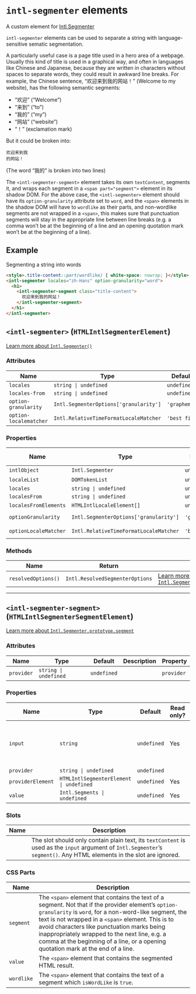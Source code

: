 # `intl-segmenter` elements

A custom element for [Intl.Segmenter](https://developer.mozilla.org/en-US/docs/Web/JavaScript/Reference/Global_Objects/Intl/Segmenter)

`intl-segmenter` elements can be used to separate a string with
language-sensitive sematic segmentation.

A particularly useful case is a page title used in a hero area of a webpage.
Usually this kind of title is used in a graphical way, and often in languages
like Chinese and Japanese, because they are written in characters without
spaces to separate words, they could result in awkward line breaks. For
example, the Chinese sentence, “欢迎来到我的网站！” (Welcome to my website), has
the following semantic segments:

+ “欢迎” (“Welcome”)
+ “来到” (“to”)
+ “我的” (“my”)
+ “网站” (“website”)
+ “！” (exclamation mark)

But it could be broken into:

```
欢迎来到我
的网站！
```
(The word “我的” is broken into two lines)

The `<intl-segmenter-segment>` element takes its own `textContent`, segments
it, and wraps each segment in a `<span part="segment">` element in its shadow
DOM. For the above case, the `<intl-segmenter>` element should have its
`option-granularity` attribute set to `word`, and the `<span>` elements in
the shadow DOM will have to `wordlike` as their parts, and non-wordlike
segments are not wrapped in a `<span>`, this makes sure that punctuation
segments will stay in the appropriate line between line breaks (e.g. a comma
won’t be at the beginning of a line and an opening quotation mark won’t be at
the beginning of a line).

## Example

Segmenting a string into words

```html
<style>.title-content::part(wordlike) { white-space: nowrap; }</style>
<intl-segmenter locales="zh-Hans" option-granularity="word">
  <h1>
    <intl-segmenter-segment class="title-content">
      欢迎来到我的网站！
    </intl-segmenter-segment>
  </h1>
</intl-segmenter>
```

## `<intl-segmenter>` (`HTMLIntlSegmenterElement`)

[Learn more about `Intl.Segmenter()`](http://developer.mozilla.org/en-US/docs/Web/JavaScript/Reference/Global_Objects/Intl/Segmenter/Segmenter)

### Attributes

| Name                   | Type                                   | Default      | Description | Property              |
| ---------------------- | -------------------------------------- | ------------ | ----------- | --------------------- |
| `locales`              | `string \| undefined`                  | `undefined`  |             | `locales`             |
| `locales-from`         | `string \| undefined`                  | `undefined`  |             | `localesFrom`         |
| `option-granularity`   | `Intl.SegmenterOptions['granularity']` | `'grapheme'` |             | `optionGranularity`   |
| `option-localematcher` | `Intl.RelativeTimeFormatLocaleMatcher` | `'best fit'` |             | `optionLocaleMatcher` |

### Properties

| Name                  | Type                                   | Default      | Read only? | Description | Attribute              |
| --------------------- | -------------------------------------- | ------------ | ---------- | ----------- | ---------------------- |
| `intlObject`          | `Intl.Segmenter`                       | `undefined`  | Yes        |             |                        |
| `localeList`          | `DOMTokenList`                         | `undefined`  | Yes        |             |                        |
| `locales`             | `string \| undefined`                  | `undefined`  |            |             | `locales`              |
| `localesFrom`         | `string \| undefined`                  | `undefined`  |            |             | `locales-from`         |
| `localesFromElements` | `HTMLIntlLocaleElement[]`              | `undefined`  | Yes        |             |                        |
| `optionGranularity`   | `Intl.SegmenterOptions['granularity']` | `'grapheme'` |            |             | `option-granularity`   |
| `optionLocaleMatcher` | `Intl.RelativeTimeFormatLocaleMatcher` | `'best fit'` |            |             | `option-localematcher` |

### Methods

| Name                | Return                          | Description                                                                                                                                                                     |
| ------------------- | ------------------------------- | ------------------------------------------------------------------------------------------------------------------------------------------------------------------------------- |
| `resolvedOptions()` | `Intl.ResolvedSegmenterOptions` | [Learn more about `Intl.Segmenter.prototype.resolvedOptions()`](http://developer.mozilla.org/en-US/docs/Web/JavaScript/Reference/Global_Objects/Intl/Segmenter/resolvedOptions) |

***

## `<intl-segmenter-segment>` (`HTMLIntlSegmenterSegmentElement`)

[Learn more about `Intl.Segmenter.prototype.segment`](http://developer.mozilla.org/en-US/docs/Web/JavaScript/Reference/Global_Objects/Intl/Segmenter/segment)

### Attributes

| Name       | Type                  | Default     | Description | Property   |
| ---------- | --------------------- | ----------- | ----------- | ---------- |
| `provider` | `string \| undefined` | `undefined` |             | `provider` |

### Properties

| Name              | Type                                    | Default     | Read only? | Description                                                                      | Attribute  |
| ----------------- | --------------------------------------- | ----------- | ---------- | -------------------------------------------------------------------------------- | ---------- |
| `input`           | `string`                                | `undefined` | Yes        | A read only reference to the `input` argument of `Intl.Segmenter`’s `segment()`. |            |
| `provider`        | `string \| undefined`                   | `undefined` |            |                                                                                  | `provider` |
| `providerElement` | `HTMLIntlSegmenterElement \| undefined` | `undefined` | Yes        |                                                                                  |            |
| `value`           | `Intl.Segments \| undefined`            | `undefined` | Yes        |                                                                                  |            |

### Slots

| Name | Description                                                                                                                                                              |
| ---- | ------------------------------------------------------------------------------------------------------------------------------------------------------------------------ |
|      | The slot should only contain plain text, its `textContent` is used as the `input` argument of `Intl.Segmenter`’s `segment()`. Any HTML elements in the slot are ignored. |

### CSS Parts

| Name       | Description                                                                                                                                                                                                                                                                                                                                                                                            |
| ---------- | ------------------------------------------------------------------------------------------------------------------------------------------------------------------------------------------------------------------------------------------------------------------------------------------------------------------------------------------------------------------------------------------------------ |
| `segment`  | The `<span>` element that contains the text of a segment. Not that if the provider element’s `option-granularity` is `word`, for a non-word-like segment, the text is not wrapped in a `<span>` element. This is to avoid characters like punctuation marks being inappropriately wrapped to the next line, e.g. a comma at the beginning of a line, or a opening quotation mark at the end of a line. |
| `value`    | The `<span>` element that contains the segmented HTML result.                                                                                                                                                                                                                                                                                                                                          |
| `wordlike` | The `<span>` element that contains the text of a segment which `isWordLike` is `true`.                                                                                                                                                                                                                                                                                                                 |
